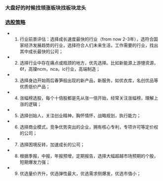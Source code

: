 ### 大盘好的时候找领涨板块找板块龙头
### [选股策略](https://xueqiu.com/2481355035/71289637)

- 1. 行业前景评估：选择成长速度最快的行业（from now 2-3年），选符合国家经济发展趋势的行业，选择符合人们未来生活，工作需要的行业，找出其中成长最快的公司；
- 2. 选择行业中存在痛点或瓶颈的地方，优先选择。比如新能源上游锂资源，6f，高镍ncm，nca，ic行业，高端制造；
- 3. 选择身边开始雨后春笋般出现的新产品，新服务，如优衣库，名创优品等优质低价产品；
- 4. 涨幅榜选股，每个十倍股都是先从涨一倍开始，经常关注涨幅榜，理解上涨的逻辑；
- 5. 选择创始人，关注创业精神，胸怀情怀，战略规划，执行能力；
- 6. 选择商业模式，竞争优势突出的企业，拥有核心专利，专项许可等定价权的公司；
- 7. 选择困境反转，加速成长的公司；
- 8. 根据季报，中报，年报预增，定期报告，选择大幅超越市场预期的个股，短期爆发力强；
- 9. 优选量价齐升，优选弹性最大，优选需求侧爆发，优选市值小；
